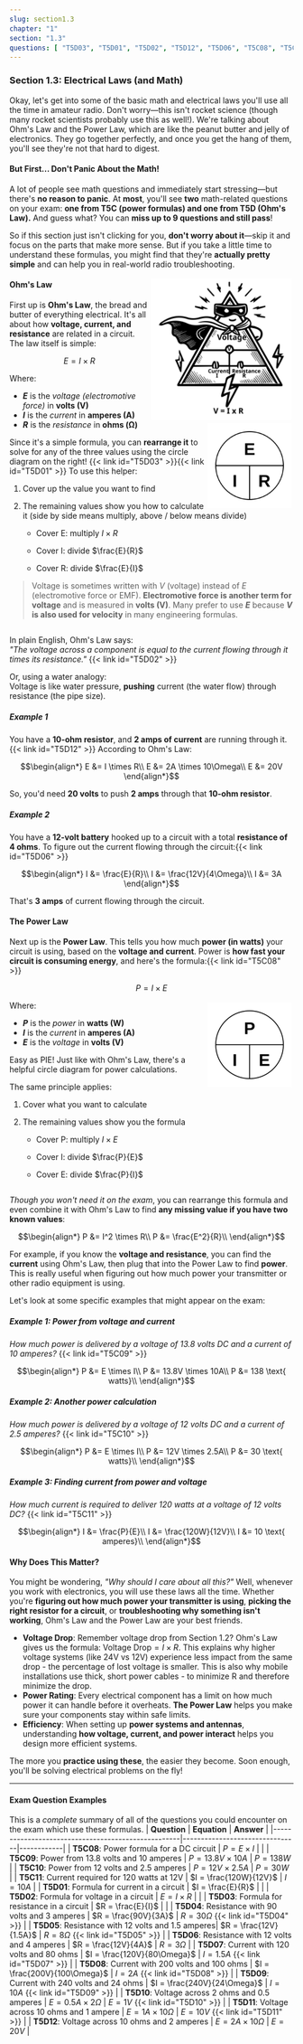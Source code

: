 ```yaml
---
slug: section1.3
chapter: "1"
section: "1.3"
questions: [ "T5D03", "T5D01", "T5D02", "T5D12", "T5D06", "T5C08", "T5C09", "T5C10", "T5C11", "T5D04", "T5D05", "T5D07", "T5D08", "T5D09", "T5D10", "T5D11" ]
---
```


### Section 1.3: Electrical Laws (and Math)

Okay, let's get into some of the basic math and electrical laws you'll use all the time in amateur radio. Don't worry—this isn't rocket science (though many rocket scientists probably use this as well!). We're talking about Ohm's Law and the Power Law, which are like the peanut butter and jelly of electronics. They go together perfectly, and once you get the hang of them, you'll see they're not that hard to digest.

#### But First... Don't Panic About the Math!

A lot of people see math questions and immediately start stressing—but there's **no reason to panic**. At **most**, you'll see **two** math-related questions on your exam: **one from T5C (power formulas) and one from T5D (Ohm's Law).** And guess what? You can **miss up to 9 questions and still pass**!  

So if this section just isn't clicking for you, **don't worry about it**—skip it and focus on the parts that make more sense. But if you take a little time to understand these formulas, you might find that they're **actually pretty simple** and can help you in real-world radio troubleshooting.

<img src="../../../images/illus/ohms_triangle.svg" alt="cartoon showing a conductor on the left and an insulator on the right, angry with each other" style="float: right; width: 250px; margin: 3px;" />

#### Ohm's Law

First up is **Ohm's Law**, the bread and butter of everything electrical. It's all about how **voltage, current, and resistance** are related in a circuit. The law itself is simple:

$$E = I \times R$$

<img src="../../../images/form-ohms.svg" alt="Ohm's Law Circle" style="width: 150px; margin: 3px; float: right; clear: right;" />

Where:
- **$E$** is the *voltage (electromotive force)* in **volts (V)**  
- **$I$** is the *current* in **amperes (A)**  
- **$R$** is the *resistance* in **ohms (Ω)**  

Since it's a simple formula, you can **rearrange it** to solve for any of the three values using the circle diagram on the right! {{< link id="T5D03" >}}{{< link id="T5D01" >}} To use this helper:

1. Cover up the value you want to find
2. The remaining values show you how to calculate it (side by side means multiply, above / below means divide)

   - Cover E: multiply $I \times R$

   - Cover I: divide $\frac{E}{R}$

   - Cover R: divide $\frac{E}{I}$

> Voltage is sometimes written with $V$ (voltage) instead of $E$ (electromotive force or EMF). **Electromotive force is another term for voltage** and is measured in **volts (V)**. Many prefer to use **$E$** because **$V$ is also used for velocity** in many engineering formulas.


<div style="clear:both;"></div>

In plain English, Ohm's Law says:  
*"The voltage across a component is equal to the current flowing through it times its resistance."*  {{< link id="T5D02" >}}

Or, using a water analogy:  
Voltage is like water pressure, **pushing** current (the water flow) through resistance (the pipe size).

##### **Example 1**  
You have a **10-ohm resistor**, and **2 amps of current** are running through it. {{< link id="T5D12" >}} According to Ohm's Law:

$$\begin{align*}
E &= I \times R\\
E &= 2A \times 10\Omega\\
E &= 20V
\end{align*}$$

So, you'd need **20 volts** to push **2 amps** through that **10-ohm resistor**.

##### **Example 2**  
You have a **12-volt battery** hooked up to a circuit with a total **resistance of 4 ohms**. To figure out the current flowing through the circuit:{{< link id="T5D06" >}}

$$\begin{align*}
I &= \frac{E}{R}\\
I &= \frac{12V}{4\Omega}\\
I &= 3A
\end{align*}$$

That's **3 amps** of current flowing through the circuit.

#### The Power Law

Next up is the **Power Law**. This tells you how much **power (in watts)** your circuit is using, based on the **voltage and current**. Power is **how fast your circuit is consuming energy**, and here's the formula:{{< link id="T5C08" >}}

$$P = I \times E$$

<img src="../../../images/form-power.svg" alt="Power Law Circle" style="float: right; width: 150px; margin: 3px;" />

Where:
- **$P$** is the *power* in **watts (W)**  
- **$I$** is the *current* in **amperes (A)**  
- **$E$** is the *voltage* in **volts (V)**  

Easy as PIE! Just like with Ohm's Law, there's a helpful circle diagram for power calculations.

The same principle applies:
1. Cover what you want to calculate
2. The remaining values show you the formula

   - Cover P: multiply $I \times E$

   - Cover I: divide $\frac{P}{E}$

   - Cover E: divide $\frac{P}{I}$

<div style="clear:both;"></div>

*Though you won't need it on the exam*, you can rearrange this formula and even combine it with Ohm's Law to find **any missing value if you have two known values**:


$$\begin{align*}
P &= I^2 \times R\\
P &= \frac{E^2}{R}\\
\end{align*}$$


For example, if you know the **voltage and resistance**, you can find the **current** using Ohm's Law, then plug that into the Power Law to find **power**. This is really useful when figuring out how much power your transmitter or other radio equipment is using.

Let's look at some specific examples that might appear on the exam:

##### **Example 1: Power from voltage and current** 
*How much power is delivered by a voltage of 13.8 volts DC and a current of 10 amperes?* {{< link id="T5C09" >}}

$$\begin{align*}
P &= E \times I\\
P &= 13.8V \times 10A\\
P &= 138 \text{ watts}\\
\end{align*}$$

##### **Example 2: Another power calculation**  
*How much power is delivered by a voltage of 12 volts DC and a current of 2.5 amperes?* {{< link id="T5C10" >}}

$$\begin{align*}
P &= E \times I\\
P &= 12V \times 2.5A\\
P &= 30 \text{ watts}\\
\end{align*}$$

#####  **Example 3: Finding current from power and voltage**  
*How much current is required to deliver 120 watts at a voltage of 12 volts DC?* {{< link id="T5C11" >}}

$$\begin{align*}
I &= \frac{P}{E}\\
I &= \frac{120W}{12V}\\
I &= 10 \text{ amperes}\\
\end{align*}$$

#### Why Does This Matter?

You might be wondering, *"Why should I care about all this?"* Well, whenever you work with electronics, you will use these laws all the time. Whether you're **figuring out how much power your transmitter is using**, **picking the right resistor for a circuit**, or **troubleshooting why something isn't working**, Ohm's Law and the Power Law are your best friends.

- **Voltage Drop**: Remember voltage drop from Section 1.2? Ohm's Law gives us the formula: $\text{Voltage Drop} = I \times R$. This explains why higher voltage systems (like 24V vs 12V) experience less impact from the same drop - the percentage of lost voltage is smaller. This is also why mobile installations use thick, short power cables - to minimize R and therefore minimize the drop.
- **Power Rating**: Every electrical component has a limit on how much power it can handle before it overheats. **The Power Law** helps you make sure your components stay within safe limits.
- **Efficiency**: When setting up **power systems and antennas**, understanding **how voltage, current, and power interact** helps you design more efficient systems.

The more you **practice using these**, the easier they become. Soon enough, you'll be solving electrical problems on the fly!

---

#### **Exam Question Examples**

This is a *complete* summary of all of the questions you could encounter on the exam which use these formulas.
| **Question**                                       | **Equation**                    | **Answer** |
|----------------------------------------------------|--------------------------------|------------|
| **T5C08**: Power formula for a DC circuit          | $P = E \times I$                |            |
| **T5C09**: Power from 13.8 volts and 10 amperes    | $P = 13.8V \times 10A$          | $P = 138W$ |
| **T5C10**: Power from 12 volts and 2.5 amperes     | $P = 12V \times 2.5A$           | $P = 30W$  |
| **T5C11**: Current required for 120 watts at 12V   | $I = \frac{120W}{12V}$         | $I = 10A$  |
| **T5D01**: Formula for current in a circuit        | $I = \frac{E}{R}$              |            |
| **T5D02**: Formula for voltage in a circuit        | $E = I \times R$                |            |
| **T5D03**: Formula for resistance in a circuit     | $R = \frac{E}{I}$              |            |
| **T5D04**: Resistance with 90 volts and 3 amperes  | $R = \frac{90V}{3A}$           | $R = 30\Omega$ {{< link id="T5D04" >}} |
| **T5D05**: Resistance with 12 volts and 1.5 amperes| $R = \frac{12V}{1.5A}$         | $R = 8\Omega$ {{< link id="T5D05" >}} |
| **T5D06**: Resistance with 12 volts and 4 amperes  | $R = \frac{12V}{4A}$           | $R = 3\Omega$  |
| **T5D07**: Current with 120 volts and 80 ohms      | $I = \frac{120V}{80\Omega}$    | $I = 1.5A$ {{< link id="T5D07" >}} |
| **T5D08**: Current with 200 volts and 100 ohms     | $I = \frac{200V}{100\Omega}$   | $I = 2A$ {{< link id="T5D08" >}} |
| **T5D09**: Current with 240 volts and 24 ohms      | $I = \frac{240V}{24\Omega}$    | $I = 10A$ {{< link id="T5D09" >}} |
| **T5D10**: Voltage across 2 ohms and 0.5 amperes   | $E = 0.5A \times 2\Omega$       | $E = 1V$ {{< link id="T5D10" >}} |
| **T5D11**: Voltage across 10 ohms and 1 ampere     | $E = 1A \times 10\Omega$        | $E = 10V$ {{< link id="T5D11" >}} |
| **T5D12**: Voltage across 10 ohms and 2 amperes    | $E = 2A \times 10\Omega$        | $E = 20V$  |

<ohms-law-calculator></ohms-law-calculator>
